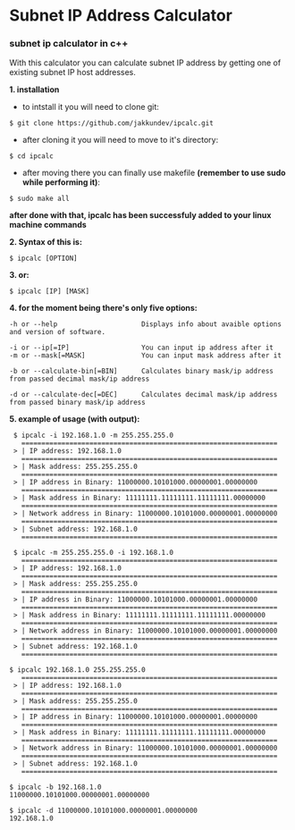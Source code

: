 # Subnet IP Address Calculator
### subnet ip calculator in c++

With this calculator you can calculate subnet IP address by getting one of existing subnet IP host addresses.

**1. installation**
* to intstall it you will need to clone git:
```
$ git clone https://github.com/jakkundev/ipcalc.git
```
* after cloning it you will need to move to it's directory:
```
$ cd ipcalc
```
* after moving there you can finally use makefile **(remember to use sudo while performing it)**:
```
$ sudo make all
```
**after done with that, ipcalc has been successfuly added to your linux machine commands**

**2. Syntax of this is:**

```
$ ipcalc [OPTION]
```

**3. or:**

```
$ ipcalc [IP] [MASK]
```

**4. for the moment being there's only five options:**

```
-h or --help                     Displays info about avaible options and version of software.

-i or --ip[=IP]                  You can input ip address after it
-m or --mask[=MASK]              You can input mask address after it

-b or --calculate-bin[=BIN]      Calculates binary mask/ip address from passed decimal mask/ip address

-d or --calculate-dec[=DEC]      Calculates decimal mask/ip address from passed binary mask/ip address
```

**5. example of usage (with output):**
```
 $ ipcalc -i 192.168.1.0 -m 255.255.255.0
   ================================================================
 > | IP address: 192.168.1.0
   ================================================================
 > | Mask address: 255.255.255.0
   ================================================================
 > | IP address in Binary: 11000000.10101000.00000001.00000000
   ================================================================
 > | Mask address in Binary: 11111111.11111111.11111111.00000000
   ================================================================
 > | Network address in Binary: 11000000.10101000.00000001.00000000
   ================================================================
 > | Subnet address: 192.168.1.0
   ================================================================

 $ ipcalc -m 255.255.255.0 -i 192.168.1.0
   ================================================================
 > | IP address: 192.168.1.0
   ================================================================
 > | Mask address: 255.255.255.0
   ================================================================
 > | IP address in Binary: 11000000.10101000.00000001.00000000
   ================================================================
 > | Mask address in Binary: 11111111.11111111.11111111.00000000
   ================================================================
 > | Network address in Binary: 11000000.10101000.00000001.00000000
   ================================================================
 > | Subnet address: 192.168.1.0
   ================================================================

$ ipcalc 192.168.1.0 255.255.255.0
   ================================================================
 > | IP address: 192.168.1.0
   ================================================================
 > | Mask address: 255.255.255.0
   ================================================================
 > | IP address in Binary: 11000000.10101000.00000001.00000000
   ================================================================
 > | Mask address in Binary: 11111111.11111111.11111111.00000000
   ================================================================
 > | Network address in Binary: 11000000.10101000.00000001.00000000
   ================================================================
 > | Subnet address: 192.168.1.0
   ================================================================

$ ipcalc -b 192.168.1.0
11000000.10101000.00000001.00000000

$ ipcalc -d 11000000.10101000.00000001.00000000
192.168.1.0
```
